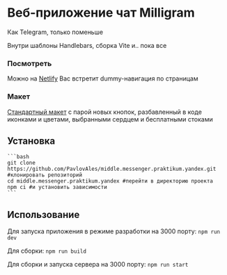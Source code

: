 # Веб-приложение чат Milligram

Как Telegram, только поменьше

Внутри шаблоны Handlebars, сборка Vite и.. пока все

### Посмотреть 
Можно на [Netlify](https://deploy--clinquant-sunshine-4c937c.netlify.app/)
Вас встретит dummy-навигация по страницам

### Макет 
[Стандартный макет](https://www.figma.com/file/CRINoLTnYi5EXwrZ1FfIx8/Milligram?type=design&t=H3tMlbR80XY98YvR-6) с парой новых кнопок, разбавленный в коде иконками и цветами, выбранными сердцем и бесплатными стоками

## Установка

    ```bash
    git clone https://github.com/PavlovAles/middle.messenger.praktikum.yandex.git #клонировать репозиторий
    cd middle.messenger.praktikum.yandex #перейти в директорию проекта
    npm ci #и установить зависимости
    ```

## Использование

Для запуска приложения в режиме разработки на 3000 порту: `npm run dev`

Для сборки: `npm run build`

Для сборки и запуска сервера на 3000 порту: `npm run start`
